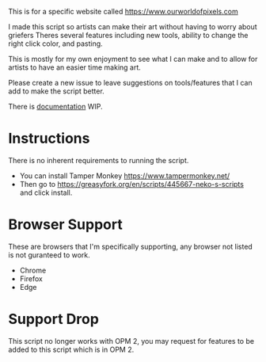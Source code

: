 This is for a specific website called https://www.ourworldofpixels.com

I made this script so artists can make their art without having to worry about griefers
Theres several features including new tools, ability to change the right click color, and pasting.

This is mostly for my own enjoyment to see what I can make and to allow for artists to have an easier time making art.

Please create a new issue to leave suggestions on tools/features that I can add to make the script better.

There is [documentation](https://github.com/NekoNoka/Neko-OWOP-Scripts/blob/main/Documentation.md) WIP.

# Instructions

There is no inherent requirements to running the script.

* You can install Tamper Monkey https://www.tampermonkey.net/
* Then go to https://greasyfork.org/en/scripts/445667-neko-s-scripts and click install.

# Browser Support
These are browsers that I'm specifically supporting, any browser not listed is not guranteed to work.

* Chrome
* Firefox
* Edge

# Support Drop

This script no longer works with OPM 2, you may request for features to be added to this script which is in OPM 2.
